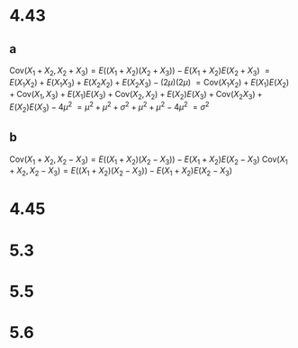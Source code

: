 # 4.43

## a

$\text{Cov}(X_1+X_2,X_2+X_3)=E((X_1+X_2)(X_2+X_3))-E(X_1+X_2)E(X_2+X_3)$
$=E(X_1X_2)+E(X_1X_3)+E(X_2X_2)+E(X_2X_3)-(2\mu)(2\mu)$
$=\text{Cov}(X_1X_2)+E(X_1)E(X_2)+\text{Cov}(X_1,X_3)+E(X_1)E(X_3)+\text{Cov}(X_2,X_2)+E(X_2)E(X_3)+\text{Cov}(X_2X_3)+E(X_2)E(X_3)-4\mu^2$
$=\mu^2+\mu^2+\sigma^2+\mu^2+\mu^2-4\mu^2$
$=\sigma^2$

## b

$\text{Cov}(X_1+X_2,X_2-X_3)=E((X_1+X_2)(X_2-X_3))-E(X_1+X_2)E(X_2-X_3)$
$\text{Cov}(X_1+X_2,X_2-X_3)=E((X_1+X_2)(X_2-X_3))-E(X_1+X_2)E(X_2-X_3)$


# 4.45

# 5.3

# 5.5

# 5.6
